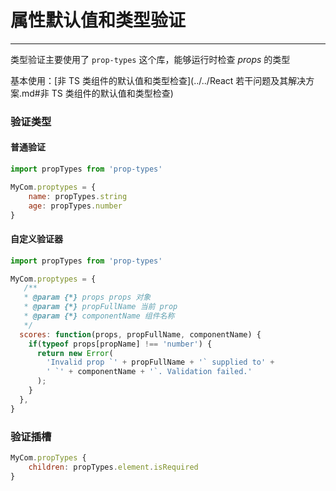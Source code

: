 # 属性默认值和类型验证

---

类型验证主要使用了 `prop-types` 这个库，能够运行时检查 *props* 的类型

基本使用：[非 TS 类组件的默认值和类型检查](../../React 若干问题及其解决方案.md#非 TS 类组件的默认值和类型检查)



### 验证类型

#### 普通验证

```js
import propTypes from 'prop-types'

MyCom.proptypes = {
    name: propTypes.string
    age: propTypes.number
}
```



#### 自定义验证器

```js
import propTypes from 'prop-types'

MyCom.proptypes = {
   /**
   * @param {*} props props 对象
   * @param {*} propFullName 当前 prop
   * @param {*} componentName 组件名称
   */
  scores: function(props, propFullName, componentName) {
    if(typeof props[propName] !== 'number') {
      return new Error(
        'Invalid prop `' + propFullName + '` supplied to' +
        ' `' + componentName + '`. Validation failed.'
      );
    }
  },
}
```





### 验证插槽

```jsx
MyCom.propTypes {
    children: propTypes.element.isRequired
}
```

